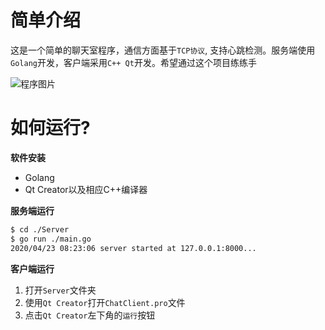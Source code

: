 # 简单介绍

这是一个简单的聊天室程序，通信方面基于`TCP协议`, 支持心跳检测。服务端使用`Golang`开发，客户端采用`C++ Qt`开发。希望通过这个项目练练手

![程序图片](https://cloud-netdisk.oss-cn-chengdu.aliyuncs.com/%E9%A1%B9%E7%9B%AE%E5%9B%BE%E7%89%87ChatRoom1.png)

# 如何运行?

**软件安装**

* Golang
* Qt Creator以及相应C++编译器

**服务端运行**

```sh
$ cd ./Server
$ go run ./main.go
2020/04/23 08:23:06 server started at 127.0.0.1:8000...
```

**客户端运行**

1. 打开`Server`文件夹
2. 使用`Qt Creator`打开`ChatClient.pro`文件
3. 点击`Qt Creator`左下角的`运行`按钮
